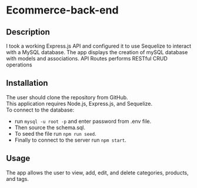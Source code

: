 # Ecommerce-back-end

## Description
I took a working Express.js API and configured it to use Sequelize to interact with a MySQL database. The app displays the creation of mySQL database with models and associations. API Routes performs RESTful CRUD operations 

## Installation 
The user should clone the repository from GitHub. </br>
This application requires Node.js, Express.js, and Sequelize.</br> 
To connect to the database: 
- run ` mysql -u root -p ` and enter password from .env file. 
- Then source the schema.sql. 
- To seed the file run `npm run seed`. 
- Finally to connect to the server run `npm start`.

## Usage
The app allows the user to view, add, edit, and delete categories, products, and tags.</br>
